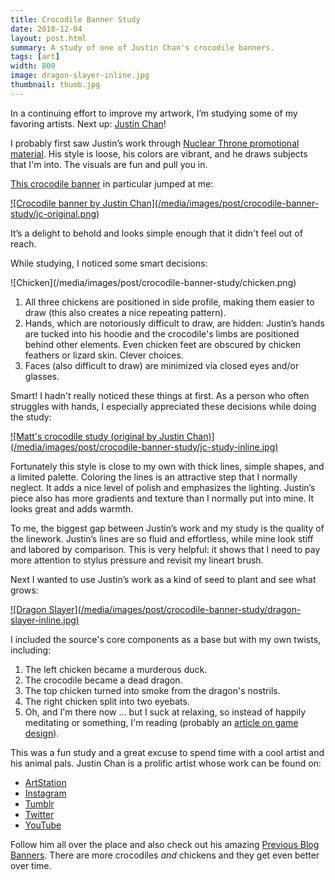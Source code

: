 ```yaml
---
title: Crocodile Banner Study
date: 2018-12-04
layout: post.html
summary: A study of one of Justin Chan's crocodile banners.
tags: [art]
width: 800
image: dragon-slayer-inline.jpg
thumbnail: thumb.jpg
---
```


In a continuing effort to improve my artwork, I’m studying some of my favoring artists. Next up: [Justin Chan][jc_artstation]!

I probably first saw Justin’s work through [Nuclear Throne promotional material][nuclear_throne]. His style is loose, his colors are vibrant, and he draws subjects that I'm into. The visuals are fun and pull you in.

[This crocodile banner][croc_banner] in particular jumped at me:

<div>
  <a href="http://justinchan.tumblr.com/post/62102028043/new-header-and-blog-layout-it-has-a-fresh-clean">
    ![Crocodile banner by Justin Chan](/media/images/post/crocodile-banner-study/jc-original.png)
  </a>
</div>

It’s a delight to behold and looks simple enough that it didn't feel out of reach.

While studying, I noticed some smart decisions:

<div class="image-left">
  ![Chicken](/media/images/post/crocodile-banner-study/chicken.png)
</div>

1. All three chickens are positioned in side profile, making them easier to draw (this also creates a nice repeating pattern).
2. Hands, which are notoriously difficult to draw, are hidden: Justin’s hands are tucked into his hoodie and the crocodile's limbs are positioned behind other elements. Even chicken feet are obscured by chicken feathers or lizard skin. Clever choices.
3. Faces (also difficult to draw) are minimized via closed eyes and/or glasses.

Smart! I hadn't really noticed these things at first. As a person who often struggles with hands, I especially appreciated these decisions while doing the study:

<div>
  <a href="/media/images/post/crocodile-banner-study/jc-study.jpg">
    ![Matt's crocodile study (original by Justin Chan)](/media/images/post/crocodile-banner-study/jc-study-inline.jpg)
  </a>
</div>

Fortunately this style is close to my own with thick lines, simple shapes, and a limited palette. Coloring the lines is an attractive step that I normally neglect. It adds a nice level of polish and emphasizes the lighting. Justin’s piece also has more gradients and texture than I normally put into mine. It looks great and adds warmth.

To me, the biggest gap between Justin’s work and my study is the quality of the linework. Justin’s lines are so fluid and effortless, while mine look stiff and labored by comparison. This is very helpful: it shows that I need to pay more attention to stylus pressure and revisit my lineart brush.

Next I wanted to use Justin’s work as a kind of seed to plant and see what grows:

<div>
  <a href="/media/images/post/crocodile-banner-study/dragon-slayer.jpg">
    ![Dragon Slayer](/media/images/post/crocodile-banner-study/dragon-slayer-inline.jpg)
  </a>
</div>

I included the source's core components as a base but with my own twists, including:

1. The left chicken became a murderous duck.
2. The crocodile became a dead dragon.
3. The top chicken turned into smoke from the dragon's nostrils.
4. The right chicken split into two eyebats.
5. Oh, and I'm there now ... but I suck at relaxing, so instead of happily meditating or something, I'm reading (probably an [article on game design](https://richtaur.github.io/GameDevTreasure/)).

This was a fun study and a great excuse to spend time with a cool artist and his animal pals. Justin Chan is a prolific artist whose work can be found on:

* [ArtStation][jc_artstation]
* [Instagram][jc_insta]
* [Tumblr][jc_tumblr]
* [Twitter][jc_twitter]
* [YouTube][jc_yt]

Follow him all over the place and also check out his amazing [Previous Blog Banners][blog_banners]. There are more crocodiles _and_ chickens and they get even better over time.

[jc_artstation]: https://www.artstation.com/justinchan
[jc_insta]: https://www.instagram.com/justinchans/
[jc_tumblr]: http://justinchan.tumblr.com/
[jc_twitter]: https://twitter.com/justinchans
[jc_yt]: https://www.youtube.com/channel/UCy_uiX-LhdHXRgMDjt0EwfA
[croc_banner]: http://justinchan.tumblr.com/post/62102028043/new-header-and-blog-layout-it-has-a-fresh-clean
[nuclear_throne]: https://www.artstation.com/artwork/059V8
[blog_banners]: https://imgur.com/a/tCQBr#0
